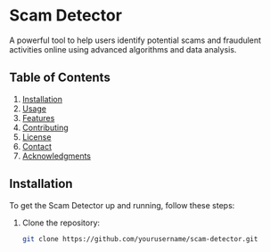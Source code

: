 # Scam Detector

A powerful tool to help users identify potential scams and fraudulent activities online using advanced algorithms and data analysis.

## Table of Contents

1. [Installation](#installation)
2. [Usage](#usage)
3. [Features](#features)
4. [Contributing](#contributing)
5. [License](#license)
6. [Contact](#contact)
7. [Acknowledgments](#acknowledgments)

## Installation

To get the Scam Detector up and running, follow these steps:

1. Clone the repository:
   ```bash
   git clone https://github.com/yourusername/scam-detector.git
